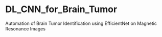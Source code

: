 # DL_CNN_for_Brain_Tumor
Automation of Brain Tumor Identification using EfficientNet on  Magnetic Resonance Images
